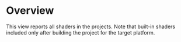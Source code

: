 <a name="Shaders"></a>
# Overview
This view reports all shaders in the projects. Note that built-in shaders included only after building the project for the target platform.